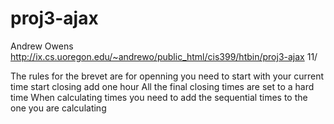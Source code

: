 # proj3-ajax
Andrew Owens
http://ix.cs.uoregon.edu/~andrewo/public_html/cis399/htbin/proj3-ajax 11/

The rules for the brevet are for openning you need to start with your current time start closing add one hour
All the final closing times are set to a hard time
When calculating times you need to add the sequential times to the one you are calculating
